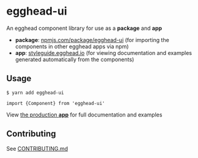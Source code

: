 # egghead-ui

An egghead component library for use as a **package** and **app**
- **package**: [npmjs.com/package/egghead-ui](https://npmjs.com/package/egghead-ui) (for importing the components in other egghead apps via npm)
- **app**: [styleguide.egghead.io](https://styleguide.egghead.io) (for viewing documentation and examples generated automatically from the components)

## Usage

```
$ yarn add egghead-ui
```

```
import {Component} from 'egghead-ui'
```

View [the production **app**](https://styleguide.egghead.io) for full documentation and examples

## Contributing

See [CONTRIBUTING.md](CONTRIBUTING.md)
